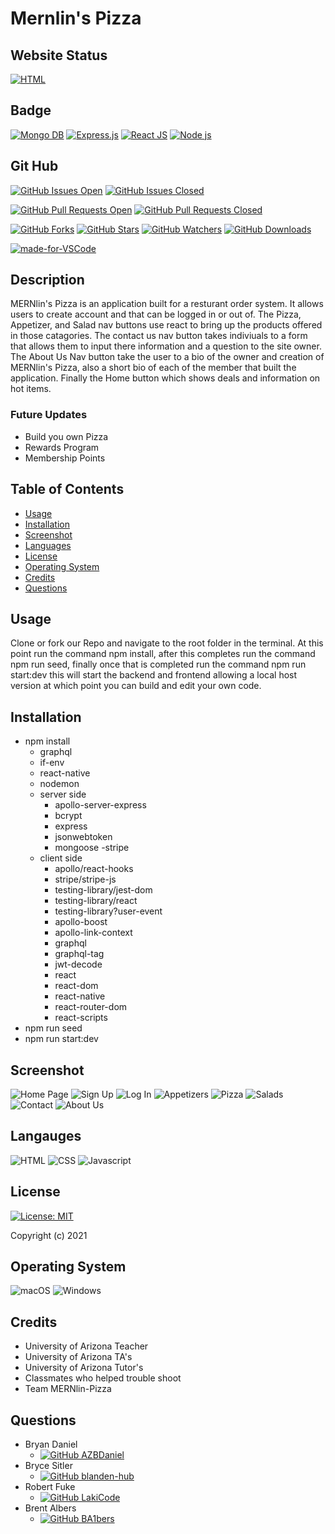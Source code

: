 # Mernlin's Pizza

## Website Status

[![HTML](https://img.shields.io/website-up-down-green-red/http/mernlin-pizza.herokuapp.com.svg)](https://mernlin-pizza.herokuapp.com/)

## Badge

[![Mongo DB](https://img.shields.io/badge/-MongoDB-4EA94B?logo=mongodb&logoColor=white&style=plastic)](https://shields.io/)     [![Express.js](https://img.shields.io/badge/express.js-%23404d59.svg?style=plastic&logo=express&logoColor=%2361DAFB)](https://shields.io/)     [![React JS](https://img.shields.io/badge/-ReactJs-61DAFB?logo=react&logoColor=white&style=plastic)](https://shields.io/)     [![Node js](https://img.shields.io/badge/node.js-%2343853D.svg?style=platic&logo=node-dot-js&logoColor=white)](https://shields.io/)


## Git Hub

[![GitHub Issues Open](https://img.shields.io/github/issues/AZBDaniel/mernlin-pizza)](https://https://github.com/AZBDaniel/mernlin-pizza/issues)     [![GitHub Issues Closed](https://img.shields.io/github/issues-closed/AZBDaniel/mernlin-pizza.svg)](https://https://github.com/AZBDaniel/mernlin-pizza/issues)

[![GitHub Pull Requests Open](https://img.shields.io/github/issues-pr/AZBDaniel/mernlin-pizza.svg)](https://github.com/AZBDaniel/mernlin-pizza/pulls)     [![GitHub Pull Requests Closed](https://img.shields.io/github/issues-pr-closed/AZBDaniel/mernlin-pizza.svg)](https://github.com/AZBDaniel/mernlin-pizza/pulls)

[![GitHub Forks](https://img.shields.io/github/forks/AZBDaniel/mernlin-pizza.svg)](https://github.com/AZBDaniel/mernlin-pizza)     [![GitHub Stars](https://img.shields.io/github/stars/AZBDaniel/mernlin-pizza)](https://github.com/AZBDaniel/mernlin-pizza)     [![GitHub Watchers](https://img.shields.io/github/watchers/AZBDaniel/mernlin-pizza.svg)](https://github.com/AZBDaniel/mernlin-pizza)     [![GitHub Downloads](https://img.shields.io/github/downloads/AZBDaniel/mernlin-pizza/total.svg)](https://github.com/AZBDaniel/mernlin-pizza)

[![made-for-VSCode](https://img.shields.io/badge/Made%20for-VSCode-1f425f.svg)](https://code.visualstudio.com/)

## Description

MERNlin's Pizza is an application built for a resturant order system. It allows users to create account and that can be logged in or out of. The Pizza, Appetizer, and Salad nav buttons use react to bring up the products offered in those catagories. The contact us nav button takes indiviuals to a form that allows them to input there information and a question to the site owner. The About Us Nav button take the user to a bio of the owner and creation of MERNlin's Pizza, also a short bio of each of the member that built the application. Finally the Home button which shows deals and information on hot items.

### Future Updates

- Build you own Pizza
- Rewards Program
- Membership Points


## Table of Contents

- [Usage](#usage)
- [Installation](#installation)
- [Screenshot](#screenshot)
- [Languages](#languages)
- [License](#license)
- [Operating System](#operating-system)
- [Credits](#credits)
- [Questions](#questions)

## Usage

Clone or fork our Repo and navigate to the root folder in the terminal. At this point run the command npm install, after this completes run the command npm run seed, finally once that is completed run the command npm run start:dev this will start the backend and frontend allowing a local host version at which point you can build and edit your own code.

## Installation

- npm install
    - graphql
    - if-env
    - react-native
    - nodemon
    - server side
        - apollo-server-express
        - bcrypt
        - express
        - jsonwebtoken
        - mongoose
        -stripe
    - client side
        - apollo/react-hooks
        - stripe/stripe-js
        - testing-library/jest-dom
        - testing-library/react
        - testing-library?user-event
        - apollo-boost
        - apollo-link-context
        - graphql
        - graphql-tag
        - jwt-decode
        - react
        - react-dom
        - react-native
        - react-router-dom
        - react-scripts
- npm run seed
- npm run start:dev

## Screenshot

![Home Page](/client/public/images//homePage.PNG)
![Sign Up](/client/public/images//signUp.PNG)
![Log In](/client/public/images//login.PNG)
![Appetizers](/client/public/images//appetizers.PNG)
![Pizza](/client/public/images//pizza.PNG)
![Salads](/client/public/images//salads.PNG)
![Contact](/client/public/images//contact.PNG)
![About Us](/client/public/images//about.PNG)

## Langauges

![HTML](https://img.shields.io/badge/HTML5-E34F26?style=plastic&logo=html5&logoColor=white)     ![CSS](https://img.shields.io/badge/CSS3-1572B6?style=plastic&logo=css3&logoColor=white)     ![Javascript](https://img.shields.io/badge/JavaScript-F7DF1E?style=plastic&logo=javascript&logoColor=black)


## License

[![License: MIT](https://img.shields.io/badge/License-MIT-yellow.svg?style=plastic)](https://opensource.org/licenses/MIT)

Copyright (c) 2021

## Operating System

![macOS](https://img.shields.io/badge/iOS-000000?style=plastic&logo=ios&logoColor=white)     ![Windows](https://img.shields.io/badge/Windows-0078D6?style=plastic&logo=windows&logoColor=white)

## Credits

- University of Arizona Teacher
- University of Arizona TA's
- University of Arizona Tutor's
- Classmates who helped trouble shoot
- Team MERNlin-Pizza

## Questions

- Bryan Daniel 
    - [![GitHub AZBDaniel](https://img.shields.io/badge/Ask%20me-anything-1abc9c.svg)](https://github.com/AZBDaniel)
- Bryce Sitler
    - [![GitHub blanden-hub](https://img.shields.io/badge/Ask%20me-anything-1abc9c.svg)](https://github.com/blanden-hub)
- Robert Fuke
    - [![GitHub LakiCode](https://img.shields.io/badge/Ask%20me-anything-1abc9c.svg)](https://github.com/LakiCode)
- Brent Albers
    - [![GitHub BA1bers](https://img.shields.io/badge/Ask%20me-anything-1abc9c.svg)](https://github.com/BA1bers)
